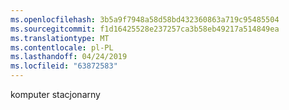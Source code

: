 ```yaml
---
ms.openlocfilehash: 3b5a9f7948a58d58bd432360863a719c95485504
ms.sourcegitcommit: f1d16425528e237257ca3b58eb49217a514849ea
ms.translationtype: MT
ms.contentlocale: pl-PL
ms.lasthandoff: 04/24/2019
ms.locfileid: "63872583"
---
```

komputer stacjonarny